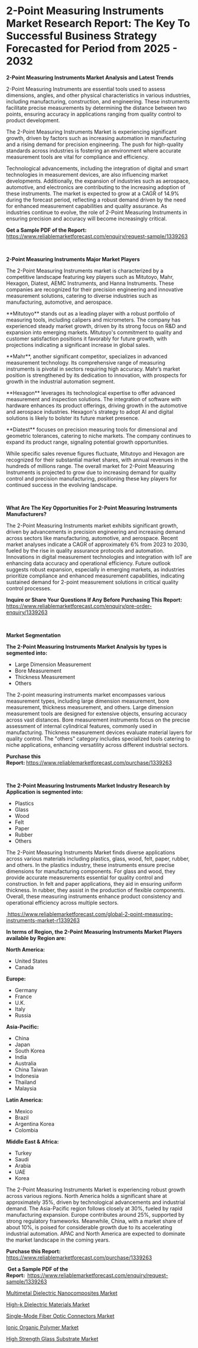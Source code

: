 <p><h1>2-Point Measuring Instruments Market Research Report: The Key To Successful Business Strategy Forecasted for Period from 2025 - 2032</h1></p><p><strong>2-Point Measuring Instruments Market Analysis and Latest Trends</strong></p>
<p><p>2-Point Measuring Instruments are essential tools used to assess dimensions, angles, and other physical characteristics in various industries, including manufacturing, construction, and engineering. These instruments facilitate precise measurements by determining the distance between two points, ensuring accuracy in applications ranging from quality control to product development. </p><p>The 2-Point Measuring Instruments Market is experiencing significant growth, driven by factors such as increasing automation in manufacturing and a rising demand for precision engineering. The push for high-quality standards across industries is fostering an environment where accurate measurement tools are vital for compliance and efficiency. </p><p>Technological advancements, including the integration of digital and smart technologies in measurement devices, are also influencing market developments. Additionally, the expansion of industries such as aerospace, automotive, and electronics are contributing to the increasing adoption of these instruments. The market is expected to grow at a CAGR of 14.9% during the forecast period, reflecting a robust demand driven by the need for enhanced measurement capabilities and quality assurance. As industries continue to evolve, the role of 2-Point Measuring Instruments in ensuring precision and accuracy will become increasingly critical.</p></p>
<p><strong>Get a Sample PDF of the Report:&nbsp;</strong> <a href="https://www.reliablemarketforecast.com/enquiry/request-sample/1339263?utm_campaign=1874&utm_medium=2&utm_source=Github&utm_content=ia&utm_term=08012025&utm_id=2-point-measuring-instruments">https://www.reliablemarketforecast.com/enquiry/request-sample/1339263</a></p>
<p>&nbsp;</p>
<p><strong>2-Point Measuring Instruments Major Market Players</strong></p>
<p><p>The 2-Point Measuring Instruments market is characterized by a competitive landscape featuring key players such as Mitutoyo, Mahr, Hexagon, Diatest, AEMC Instruments, and Hanna Instruments. These companies are recognized for their precision engineering and innovative measurement solutions, catering to diverse industries such as manufacturing, automotive, and aerospace.</p><p>**Mitutoyo** stands out as a leading player with a robust portfolio of measuring tools, including calipers and micrometers. The company has experienced steady market growth, driven by its strong focus on R&D and expansion into emerging markets. Mitutoyo's commitment to quality and customer satisfaction positions it favorably for future growth, with projections indicating a significant increase in global sales.</p><p>**Mahr**, another significant competitor, specializes in advanced measurement technology. Its comprehensive range of measuring instruments is pivotal in sectors requiring high accuracy. Mahr’s market position is strengthened by its dedication to innovation, with prospects for growth in the industrial automation segment.</p><p>**Hexagon** leverages its technological expertise to offer advanced measurement and inspection solutions. The integration of software with hardware enhances its product offerings, driving growth in the automotive and aerospace industries. Hexagon's strategy to adopt AI and digital solutions is likely to bolster its future market presence.</p><p>**Diatest** focuses on precision measuring tools for dimensional and geometric tolerances, catering to niche markets. The company continues to expand its product range, signaling potential growth opportunities.</p><p>While specific sales revenue figures fluctuate, Mitutoyo and Hexagon are recognized for their substantial market shares, with annual revenues in the hundreds of millions range. The overall market for 2-Point Measuring Instruments is projected to grow due to increasing demand for quality control and precision manufacturing, positioning these key players for continued success in the evolving landscape.</p></p>
<p>&nbsp;</p>
<p><strong>What Are The Key Opportunities For 2-Point Measuring Instruments Manufacturers?</strong></p>
<p><p>The 2-Point Measuring Instruments market exhibits significant growth, driven by advancements in precision engineering and increasing demand across sectors like manufacturing, automotive, and aerospace. Recent market analyses indicate a CAGR of approximately 6% from 2023 to 2030, fueled by the rise in quality assurance protocols and automation. Innovations in digital measurement technologies and integration with IoT are enhancing data accuracy and operational efficiency. Future outlook suggests robust expansion, especially in emerging markets, as industries prioritize compliance and enhanced measurement capabilities, indicating sustained demand for 2-point measurement solutions in critical quality control processes.</p></p>
<p><strong>Inquire or Share Your Questions If Any Before Purchasing This Report:</strong> <a href="https://www.reliablemarketforecast.com/enquiry/pre-order-enquiry/1339263?utm_campaign=1874&utm_medium=2&utm_source=Github&utm_content=ia&utm_term=08012025&utm_id=2-point-measuring-instruments">https://www.reliablemarketforecast.com/enquiry/pre-order-enquiry/1339263</a></p>
<p>&nbsp;</p>
<p><strong>Market Segmentation</strong></p>
<p><strong>The 2-Point Measuring Instruments Market Analysis by types is segmented into:</strong></p>
<p><ul><li>Large Dimension Measurement</li><li>Bore Measurement</li><li>Thickness Measurement</li><li>Others</li></ul></p>
<p><p>The 2-point measuring instruments market encompasses various measurement types, including large dimension measurement, bore measurement, thickness measurement, and others. Large dimension measurement tools are designed for extensive objects, ensuring accuracy across vast distances. Bore measurement instruments focus on the precise assessment of internal cylindrical features, commonly used in manufacturing. Thickness measurement devices evaluate material layers for quality control. The "others" category includes specialized tools catering to niche applications, enhancing versatility across different industrial sectors.</p></p>
<p><strong>Purchase this Report:&nbsp;</strong><a href="https://www.reliablemarketforecast.com/purchase/1339263?utm_campaign=1874&utm_medium=2&utm_source=Github&utm_content=ia&utm_term=08012025&utm_id=2-point-measuring-instruments">https://www.reliablemarketforecast.com/purchase/1339263</a></p>
<p>&nbsp;</p>
<p><strong>The 2-Point Measuring Instruments Market Industry Research by Application is segmented into:</strong></p>
<p><ul><li>Plastics</li><li>Glass</li><li>Wood</li><li>Felt</li><li>Paper</li><li>Rubber</li><li>Others</li></ul></p>
<p><p>The 2-Point Measuring Instruments Market finds diverse applications across various materials including plastics, glass, wood, felt, paper, rubber, and others. In the plastics industry, these instruments ensure precise dimensions for manufacturing components. For glass and wood, they provide accurate measurements essential for quality control and construction. In felt and paper applications, they aid in ensuring uniform thickness. In rubber, they assist in the production of flexible components. Overall, these measuring instruments enhance product consistency and operational efficiency across multiple sectors.</p></p>
<p><a href="https://www.reliablemarketforecast.com/global-2-point-measuring-instruments-market-r1339263?utm_campaign=1874&utm_medium=2&utm_source=Github&utm_content=ia&utm_term=08012025&utm_id=2-point-measuring-instruments">&nbsp;https://www.reliablemarketforecast.com/global-2-point-measuring-instruments-market-r1339263</a></p>
<p><strong>In terms of Region, the 2-Point Measuring Instruments Market Players available by Region are:</strong></p>
<p>
    <p> <strong> North America: </strong>
        <ul>
            <li>United States</li>
            <li>Canada</li>
        </ul>
        </p> 
    <p> <strong> Europe: </strong>
        <ul>
            <li>Germany</li>
            <li>France</li>
            <li>U.K.</li>
            <li>Italy</li>
            <li>Russia</li>
        </ul>
        </p> 
    <p> <strong> Asia-Pacific: </strong>
        <ul>
            <li>China</li>
            <li>Japan</li>
            <li>South Korea</li>
            <li>India</li>
            <li>Australia</li>
            <li>China Taiwan</li>
            <li>Indonesia</li>
            <li>Thailand</li>
            <li>Malaysia</li>
        </ul>
        </p> 
    <p> <strong> Latin America: </strong>
        <ul>
            <li>Mexico</li>
            <li>Brazil</li>
            <li>Argentina Korea</li>
            <li>Colombia</li>
        </ul>
        </p> 
    <p> <strong> Middle East & Africa: </strong>
        <ul>
            <li>Turkey</li>
            <li>Saudi</li>
            <li>Arabia</li>
            <li>UAE</li>
            <li>Korea</li>
        </ul>
    </p>
    </p>
<p><p>The 2-Point Measuring Instruments Market is experiencing robust growth across various regions. North America holds a significant share at approximately 35%, driven by technological advancements and industrial demand. The Asia-Pacific region follows closely at 30%, fueled by rapid manufacturing expansion. Europe contributes around 25%, supported by strong regulatory frameworks. Meanwhile, China, with a market share of about 10%, is poised for considerable growth due to its accelerating industrial automation. APAC and North America are expected to dominate the market landscape in the coming years.</p></p>
<p><strong>Purchase this Report: </strong><a href="https://www.reliablemarketforecast.com/purchase/1339263?utm_campaign=1874&utm_medium=2&utm_source=Github&utm_content=ia&utm_term=08012025&utm_id=2-point-measuring-instruments">https://www.reliablemarketforecast.com/purchase/1339263</a></p>
<p>&nbsp;<strong>Get a Sample PDF of the Report:&nbsp;&nbsp;</strong><a href="https://www.reliablemarketforecast.com/enquiry/request-sample/1339263?utm_campaign=1874&utm_medium=2&utm_source=Github&utm_content=ia&utm_term=08012025&utm_id=2-point-measuring-instruments">https://www.reliablemarketforecast.com/enquiry/request-sample/1339263</a></p>
<p><strong></strong></p>
<p><p><a href="https://www.linkedin.com/pulse/impact-latest-trends-multimetal-dielectric-nanocomposites-market-growth-sr8me?utm_campaign=1874&utm_medium=2&utm_source=Github&utm_content=ia&utm_term=08012025&utm_id=2-point-measuring-instruments">Multimetal Dielectric Nanocomposites Market</a></p><p><a href="https://www.linkedin.com/pulse/deep-insights-high-k-dielectric-materials-market-size-growing-demand-tfjcc?utm_campaign=1874&utm_medium=2&utm_source=Github&utm_content=ia&utm_term=08012025&utm_id=2-point-measuring-instruments">High-k Dielectric Materials Market</a></p><p><a href="https://www.linkedin.com/pulse/market-forecasting-change-global-single-mode-fiber-optic-connectors-dynamics-iwiie?utm_campaign=1874&utm_medium=2&utm_source=Github&utm_content=ia&utm_term=08012025&utm_id=2-point-measuring-instruments">Single-Mode Fiber Optic Connectors Market</a></p><p><a href="https://www.linkedin.com/pulse/in-depth-ionic-organic-polymer-market-analysis-examining-growth-forecasting-gdg2e?utm_campaign=1874&utm_medium=2&utm_source=Github&utm_content=ia&utm_term=08012025&utm_id=2-point-measuring-instruments">Ionic Organic Polymer Market</a></p><p><a href="https://www.linkedin.com/pulse/investigating-high-strength-glass-substrate-market-size-projected-cagr-usqxc?utm_campaign=1874&utm_medium=2&utm_source=Github&utm_content=ia&utm_term=08012025&utm_id=2-point-measuring-instruments">High Strength Glass Substrate Market</a></p></p>
